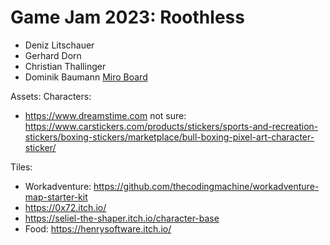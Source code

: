 # Game Jam 2023: Roothless
- Deniz Litschauer
- Gerhard Dorn
- Christian Thallinger
- Dominik Baumann
[Miro Board](https://miro.com/app/board/uXjVPrcy-60=/?share_link_id=560165212361)


Assets: 
Characters:
- https://www.dreamstime.com
not sure: https://www.carstickers.com/products/stickers/sports-and-recreation-stickers/boxing-stickers/marketplace/bull-boxing-pixel-art-character-sticker/


Tiles:
- Workadventure: https://github.com/thecodingmachine/workadventure-map-starter-kit
- https://0x72.itch.io/
- https://seliel-the-shaper.itch.io/character-base
- Food: https://henrysoftware.itch.io/
